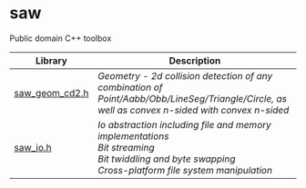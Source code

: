 # saw
Public domain C++ toolbox

Library | Description
------- | -----------
[saw_geom_cd2.h](https://raw.githubusercontent.com/itscool/saw/master/saw_geom_cd2.h) | *Geometry - 2d collision detection of any combination of Point/Aabb/Obb/LineSeg/Triangle/Circle, as well as convex n-sided with convex n-sided*
[saw_io.h](https://raw.githubusercontent.com/itscool/saw/master/saw_io.h) | *Io abstraction including file and memory implementations*<br>*Bit streaming*<br>*Bit twiddling and byte swapping*<br>*Cross-platform file system manipulation*
